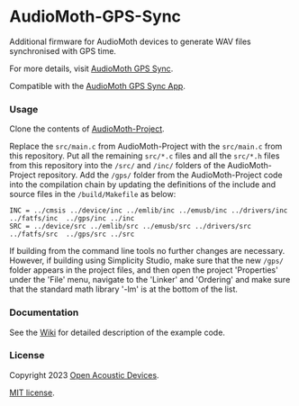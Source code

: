 # AudioMoth-GPS-Sync
Additional firmware for AudioMoth devices to generate WAV files synchronised with GPS time.

For more details, visit [AudioMoth GPS Sync](https://www.openacousticdevices.info/gps-sync).

Compatible with the [AudioMoth GPS Sync App](https://github.com/OpenAcousticDevices/AudioMoth-GPS-Sync-App).

### Usage ####

Clone the contents of [AudioMoth-Project](https://github.com/OpenAcousticDevices/AudioMoth-Project).

Replace the ```src/main.c``` from AudioMoth-Project with the ```src/main.c``` from this repository. Put all the remaining ```src/*.c``` files and all the ```src/*.h``` files from this repository into the ```/src/``` and ```/inc/``` folders of the AudioMoth-Project repository. Add the  ```/gps/``` folder from the AudioMoth-Project code into the compilation chain by updating the definitions of the include and source files in the ```/build/Makefile``` as below:

```
INC = ../cmsis ../device/inc ../emlib/inc ../emusb/inc ../drivers/inc ../fatfs/inc  ../gps/inc ../inc
SRC = ../device/src ../emlib/src ../emusb/src ../drivers/src ../fatfs/src  ../gps/src ../src
```

If building from the command line tools no further changes are necessary. However, if building using Simplicity Studio, make sure that the new ```/gps/``` folder appears in the project files, and then open the project 'Properties' under the 'File' menu, navigate to the 'Linker' and 'Ordering' and make sure that the standard math library '-lm' is at the bottom of the list.

### Documentation ####

See the [Wiki](https://github.com/OpenAcousticDevices/AudioMoth-Firmware-Basic/wiki/AudioMoth) for detailed description of the example code.

### License ###

Copyright 2023 [Open Acoustic Devices](http://www.openacousticdevices.info/).

[MIT license](http://www.openacousticdevices.info/license).
